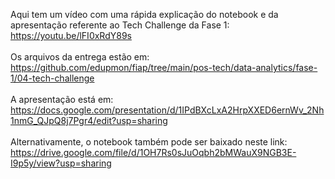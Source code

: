 Aqui tem um vídeo com uma rápida explicação do notebook e da apresentação
referente ao Tech Challenge da Fase 1:<br/>
https://youtu.be/lFI0xRdY89s
<br/>
<br/>
Os arquivos da entrega estão em:<br/>
https://github.com/edupmon/fiap/tree/main/pos-tech/data-analytics/fase-1/04-tech-challenge
<br/>
<br/>
A apresentação está em:<br/>
https://docs.google.com/presentation/d/1IPdBXcLxA2HrpXXED6ernWv_2Nh1nmG_QJpQ8j7Pgr4/edit?usp=sharing
<br/>
<br/>
Alternativamente, o notebook também pode ser baixado neste link:<br/>
https://drive.google.com/file/d/1OH7Rs0sJuOqbh2bMWauX9NGB3E-I9p5y/view?usp=sharing